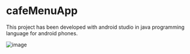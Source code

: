 # cafeMenuApp



This project has been developed with android studio in java programming language for android phones.

![image](https://user-images.githubusercontent.com/98543018/193459804-6eae7e4d-38f1-45b4-8e8a-4ffdd61a6396.png)
